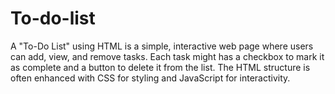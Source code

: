 # To-do-list
A "To-Do List" using HTML is a simple, interactive web page where users can add, view, and remove tasks.  Each task might has a checkbox to mark it as complete and a button to delete it from the list. The HTML structure is often enhanced with CSS for styling and JavaScript for interactivity.
